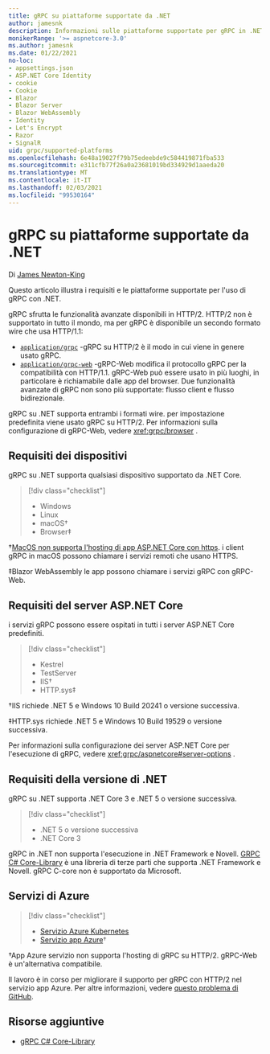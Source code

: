 ```yaml
---
title: gRPC su piattaforme supportate da .NET
author: jamesnk
description: Informazioni sulle piattaforme supportate per gRPC in .NET.
monikerRange: '>= aspnetcore-3.0'
ms.author: jamesnk
ms.date: 01/22/2021
no-loc:
- appsettings.json
- ASP.NET Core Identity
- cookie
- Cookie
- Blazor
- Blazor Server
- Blazor WebAssembly
- Identity
- Let's Encrypt
- Razor
- SignalR
uid: grpc/supported-platforms
ms.openlocfilehash: 6e48a19027f79b75edeebde9c584419871fba533
ms.sourcegitcommit: e311cfb77f26a0a23681019bd334929d1aaeda20
ms.translationtype: MT
ms.contentlocale: it-IT
ms.lasthandoff: 02/03/2021
ms.locfileid: "99530164"
---
```

# <a name="grpc-on-net-supported-platforms"></a>gRPC su piattaforme supportate da .NET

Di [James Newton-King](https://twitter.com/jamesnk)

Questo articolo illustra i requisiti e le piattaforme supportate per l'uso di gRPC con .NET.

gRPC sfrutta le funzionalità avanzate disponibili in HTTP/2. HTTP/2 non è supportato in tutto il mondo, ma per gRPC è disponibile un secondo formato wire che usa HTTP/1.1:

* [`application/grpc`](https://github.com/grpc/grpc/blob/master/doc/PROTOCOL-HTTP2.md) -gRPC su HTTP/2 è il modo in cui viene in genere usato gRPC.
* [`application/grpc-web`](https://github.com/grpc/grpc/blob/master/doc/PROTOCOL-WEB.md) -gRPC-Web modifica il protocollo gRPC per la compatibilità con HTTP/1.1. gRPC-Web può essere usato in più luoghi, in particolare è richiamabile dalle app del browser. Due funzionalità avanzate di gRPC non sono più supportate: flusso client e flusso bidirezionale.

gRPC su .NET supporta entrambi i formati wire. per impostazione predefinita viene usato gRPC su HTTP/2. Per informazioni sulla configurazione di gRPC-Web, vedere <xref:grpc/browser> .

## <a name="device-requirements"></a>Requisiti dei dispositivi

gRPC su .NET supporta qualsiasi dispositivo supportato da .NET Core.

> [!div class="checklist"]
>
> * Windows
> * Linux
> * macOS&dagger;
> * Browser&Dagger;

&dagger;[MacOS non supporta l'hosting di app ASP.NET Core con https](xref:grpc/troubleshoot#unable-to-start-aspnet-core-grpc-app-on-macos). i client gRPC in macOS possono chiamare i servizi remoti che usano HTTPS.

&Dagger;Blazor WebAssembly le app possono chiamare i servizi gRPC con gRPC-Web.

## <a name="aspnet-core-server-requirements"></a>Requisiti del server ASP.NET Core

i servizi gRPC possono essere ospitati in tutti i server ASP.NET Core predefiniti.

> [!div class="checklist"]
>
> * Kestrel
> * TestServer
> * IIS&dagger;
> * HTTP.sys&Dagger;

&dagger;IIS richiede .NET 5 e Windows 10 Build 20241 o versione successiva.

&Dagger;HTTP.sys richiede .NET 5 e Windows 10 Build 19529 o versione successiva.

Per informazioni sulla configurazione dei server ASP.NET Core per l'esecuzione di gRPC, vedere <xref:grpc/aspnetcore#server-options> .

## <a name="net-version-requirements"></a>Requisiti della versione di .NET

gRPC su .NET supporta .NET Core 3 e .NET 5 o versione successiva.

> [!div class="checklist"]
>
> * .NET 5 o versione successiva
> * .NET Core 3

gRPC in .NET non supporta l'esecuzione in .NET Framework e Novell. [GRPC C# Core-Library](https://grpc.io/docs/languages/csharp/quickstart/) è una libreria di terze parti che supporta .NET Framework e Novell. gRPC C-core non è supportato da Microsoft.

## <a name="azure-services"></a>Servizi di Azure

> [!div class="checklist"]
>
> * [Servizio Azure Kubernetes](https://azure.microsoft.com/services/kubernetes-service/)
> * [Servizio app Azure](https://azure.microsoft.com/services/app-service/)&dagger;

&dagger;App Azure servizio non supporta l'hosting di gRPC su HTTP/2. gRPC-Web è un'alternativa compatibile.

Il lavoro è in corso per migliorare il supporto per gRPC con HTTP/2 nel servizio app Azure. Per altre informazioni, vedere [questo problema di GitHub](https://github.com/dotnet/AspNetCore/issues/9020).

## <a name="additional-resources"></a>Risorse aggiuntive

* [gRPC C# Core-Library](https://grpc.io/docs/languages/csharp/quickstart/)
